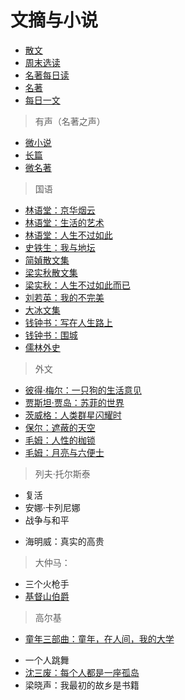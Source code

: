 <link href="../css/style.css" rel="stylesheet" type="text/css" />

# 文摘与小说

<div class="">

+ [散文](文摘与小说/散文.md)
+ [周末选读](文摘与小说/周末选读.md)
+ [名著每日读](文摘与小说/名著每日读.md)
+ [名著](https://mp.weixin.qq.com/s/ZbqPP5BgIOualX1CyUaokQ)
+ [每日一文](https://meiriyiwen.com/)

> 有声（名著之声）
+ [微小说](https://mp.weixin.qq.com/s/mWVm5CEJVjrGAoZQR82x_A)
+ [长篇](https://mp.weixin.qq.com/s/bYaARX4LFMYeZUVBaSVnkw?scene=25#wechat_redirect)
+ [微名著](https://mp.weixin.qq.com/s/9oBHnODWV3HPG3wo_LqrRw)

</div>

> 国语

<div class="">

+ [林语堂：京华烟云](文摘与小说/京华烟云.md)
+ [林语堂：生活的艺术](文摘与小说/生活的艺术.md)
+ [林语堂：人生不过如此](文摘与小说/人生不过如此.md)
+ [史铁生：我与地坛](文摘与小说/我与地坛.md)
+ [简媜散文集](文摘与小说/简媜散文集.md)
+ [梁实秋散文集](文摘与小说/梁实秋散文集.md)
+ [梁实秋：人生不过如此而已](文摘与小说/人生不过如此而已.md)
+ [刘若英：我的不完美](文摘与小说/我的不完美.md)
+ [大冰文集](文摘与小说/大冰文集.md)
+ [钱钟书：写在人生路上](文摘与小说/写在人生路上.md)
+ [钱钟书：围城](文摘与小说/围城.md)
+ [儒林外史](文摘与小说/儒林外史.md)

</div>

> 外文

<div class="">

+ [彼得·梅尔：一只狗的生活意见](文摘与小说/一只狗的生活意见.md)
+ [贾斯坦·贾岛：苏菲的世界](文摘与小说/苏菲的世界.md)
+ [茨威格：人类群星闪耀时](文摘与小说/人类群星闪耀时.md)
+ [保尔：遮蔽的天空](文摘与小说/遮蔽的天空.md)
+ [毛姆：人性的枷锁](文摘与小说/人性的枷锁.md)
+ [毛姆：月亮与六便士](文摘与小说/月亮与六便士.md)

</div>

> 列夫·托尔斯泰

<div class="">

+ 复活
+ 安娜·卡列尼娜
+ 战争与和平
* 海明威：真实的高贵

</div>

> 大仲马：

<div class="">

- 三个火枪手
- [基督山伯爵](文摘与小说/基督山伯爵.md)

</div>

> 高尔基

<div class="">

+ [童年三部曲：童年，在人间，我的大学](#)

</div>

>  

<div class="">

+ 一个人跳舞
+ [沈三废：每个人都是一座孤岛](#)
+ 梁晓声：我最初的故乡是书籍

</div>

